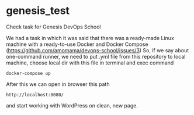 # genesis_test
Check task for Genesis DevOps School

We had a task in which it was said that there was a ready-made Linux machine with a ready-to-use Docker and Docker Compose (https://github.com/amomama/devops-school/issues/3)
So, if we say about one-command runner, we need to put .yml file from this repository to local machine, choose local dir with this file in terminal and exec command 
```
docker-compose up
```
After this we can open in browser this path 
```
http://localhost:8080/
```
and start working with WordPress on clean, new page.
